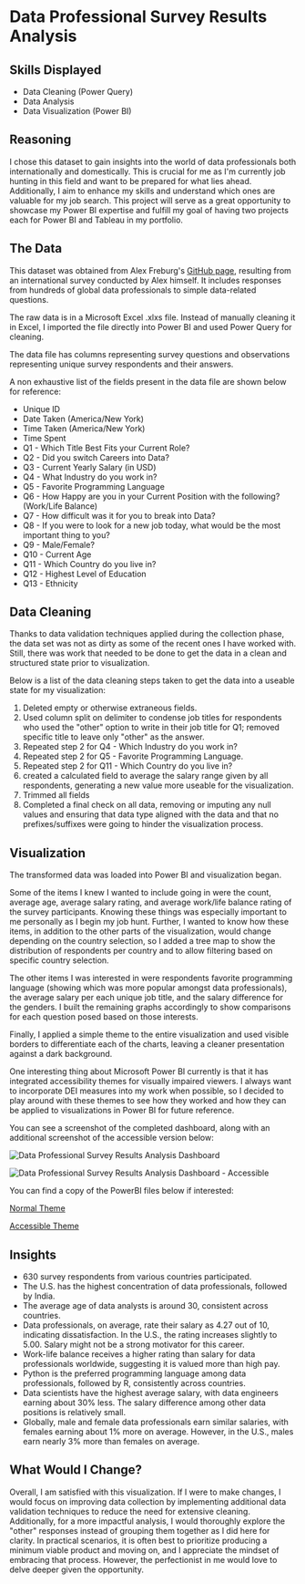 # Data Professional Survey Results Analysis

## Skills Displayed

- Data Cleaning (Power Query)
- Data Analysis
- Data Visualization (Power BI)

## Reasoning
I chose this dataset to gain insights into the world of data professionals both internationally and domestically. This is crucial for me as I'm currently job hunting in this field and want to be prepared for what lies ahead. Additionally, I aim to enhance my skills and understand which ones are valuable for my job search. This project will serve as a great opportunity to showcase my Power BI expertise and fulfill my goal of having two projects each for Power BI and Tableau in my portfolio.

## The Data

This dataset was obtained from Alex Freburg's [GitHub page](https://github.com/AlexTheAnalyst/Power-BI/blob/main/Power%20BI%20-%20Final%20Project.xlsx), resulting from an international survey conducted by Alex himself. It includes responses from hundreds of global data professionals to simple data-related questions.

The raw data is in a Microsoft Excel .xlxs file. Instead of manually cleaning it in Excel, I imported the file directly into Power BI and used Power Query for cleaning.

The data file has columns representing survey questions and observations representing unique survey respondents and their answers.

A non exhaustive list of the fields present in the data file are shown below for reference:

- Unique ID
- Date Taken (America/New York)
- Time Taken (America/New York)
- Time Spent
- Q1 - Which Title Best Fits your Current Role?
- Q2 - Did you switch Careers into Data?
- Q3 - Current Yearly Salary (in USD)
- Q4 - What Industry do you work in?
- Q5 - Favorite Programming Language
- Q6 - How Happy are you in your Current Position with the following? (Work/Life Balance)
- Q7 - How difficult was it for you to break into Data?
- Q8 - If you were to look for a new job today, what would be the most important thing to you?
- Q9 - Male/Female?
- Q10 - Current Age
- Q11 - Which Country do you live in?
- Q12 - Highest Level of Education
- Q13 - Ethnicity

## Data Cleaning
Thanks to data validation techniques applied during the collection phase, the data set was not as dirty as some of the recent ones I have worked with. Still, there was work that needed to be done to get the data in a clean and structured state prior to visualization. 

Below is a list of the data cleaning steps taken to get the data into a useable state for my visualization:

1. Deleted empty or otherwise extraneous fields.
2. Used column split on delimiter to condense job titles for respondents who used the "other" option to write in their job title for Q1; removed specific title to leave only "other" as the answer.
3. Repeated step 2 for Q4 - Which Industry do you work in?
4. Repeated step 2 for Q5 - Favorite Programming Language.
5. Repeated step 2 for Q11 - Which Country do you live in?
6. created a calculated field to average the salary range given by all respondents, generating a new value more useable for the visualization. 
7. Trimmed all fields
8. Completed a final check on all data, removing or imputing any null values and ensuring that data type aligned with the data and that no prefixes/suffixes were going to hinder the visualization process.

## Visualization
The transformed data was loaded into Power BI and visualization began.

Some of the items I knew I wanted to include going in were the count, average age, average salary rating, and average work/life balance rating of the survey participants. Knowing these things was especially important to me personally as I begin my job hunt. Further, I wanted to know how these items, in addition to the other parts of the visualization, would change depending on the country selection, so I added a tree map to show the distribution of respondents per country and to allow filtering based on specific country selection.

The other items I was interested in were respondents favorite programming language (showing which was more popular amongst data professionals), the average salary per each unique job title, and the salary difference for the genders. I built the remaining graphs accordingly to show comparisons for each question posed based on those interests. 

Finally, I applied a simple theme to the entire visualization and used visible borders to differentiate each of the charts, leaving a cleaner presentation against a dark background. 

One interesting thing about Microsoft Power BI currently is that it has integrated accessibility themes for visually impaired viewers. I always want to incorporate DEI measures into my work when possible, so I decided to play around with these themes to see how they worked and how they can be applied to visualizations in Power BI for future reference. 

You can see a screenshot of the completed dashboard, along with an additional screenshot of the accessible version below:

![Data Professional Survey Results Analysis Dashboard](https://github.com/Cypho-Dyas/tesmith_portolio_projects/blob/main/4%20-%20Data%20Professionals%20Survey%20Results%20Analysis/Data%20Professionals%20Survey%20Analysis%20Dashboard.PNG)

![Data Professional Survey Results Analysis Dashboard - Accessible](https://github.com/Cypho-Dyas/tesmith_portolio_projects/blob/main/4%20-%20Data%20Professionals%20Survey%20Results%20Analysis/Data%20Professional%20Survey%20Results%20Analysis%20(Accessible).PNG)

You can find a copy of the PowerBI files below if interested:

[Normal Theme](https://github.com/Cypho-Dyas/tesmith_portolio_projects/blob/main/4%20-%20Data%20Professionals%20Survey%20Results%20Analysis/Data%20Professionals%20Survey%20Analysis.pbix)

[Accessible Theme](https://github.com/Cypho-Dyas/tesmith_portolio_projects/blob/main/4%20-%20Data%20Professionals%20Survey%20Results%20Analysis/Data%20Professionals%20Survey%20Analysis%20(Accessible%20Version).pbix)

## Insights
- 630 survey respondents from various countries participated.
- The U.S. has the highest concentration of data professionals, followed by India.
- The average age of data analysts is around 30, consistent across countries.
- Data professionals, on average, rate their salary as 4.27 out of 10, indicating dissatisfaction. In the U.S., the rating increases slightly to 5.00. Salary might not be a strong motivator for this career.
- Work-life balance receives a higher rating than salary for data professionals worldwide, suggesting it is valued more than high pay.
- Python is the preferred programming language among data professionals, followed by R, consistently across countries.
- Data scientists have the highest average salary, with data engineers earning about 30% less. The salary difference among other data positions is relatively small.
- Globally, male and female data professionals earn similar salaries, with females earning about 1% more on average. However, in the U.S., males earn nearly 3% more than females on average.

## What Would I Change?
Overall, I am satisfied with this visualization. If I were to make changes, I would focus on improving data collection by implementing additional data validation techniques to reduce the need for extensive cleaning. Additionally, for a more impactful analysis, I would thoroughly explore the "other" responses instead of grouping them together as I did here for clarity. In practical scenarios, it is often best to prioritize producing a minimum viable product and moving on, and I appreciate the mindset of embracing that process. However, the perfectionist in me would love to delve deeper given the opportunity.


